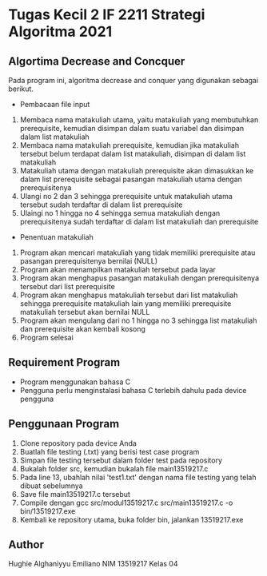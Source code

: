 # Tugas Kecil 2 IF 2211 Strategi Algoritma 2021


## Algortima Decrease and Concquer
Pada program ini, algoritma decrease and conquer yang digunakan sebagai berikut.
* Pembacaan file input
1. Membaca nama matakuliah utama, yaitu matakuliah yang membutuhkan prerequisite, kemudian disimpan dalam suatu variabel dan disimpan dalam list matakuliah
2. Membaca nama matakuliah prerequisite, kemudian jika matakuliah tersebut belum terdapat dalam list matakuliah, disimpan di dalam list matakuliah
3. Matakuliah utama dengan matakuliah prerequisite akan dimasukkan ke dalam list prerequisite sebagai pasangan matakuliah utama dengan prerequisitenya
4. Ulangi no 2 dan 3 sehingga prerequisite untuk matakuliah utama tersebut sudah terdaftar di dalam list prerequisite
5. Ulaingi no 1 hingga no 4 sehingga semua matakuliah dengan prerequisitenya sudah terdaftar di dalam list matakuliah dan prerequisite

* Penentuan matakuliah
1. Program akan mencari matakuliah yang tidak memiliki prerequisite atau pasangan prerequisitenya bernilai (NULL)
2. Program akan menampilkan matakuliah tersebut pada layar
3. Program akan menghapus pasangan matakuliah dengan prerequisitenya tersebut dari list prerequisite
4. Program akan menghapus matakuliah tersebut dari list matakuliah sehingga prerequisite matakuliah lain yang memiliki prerequisite matakuliah tersebut akan bernilai NULL
5. Program akan mengulang dari no 1 hingga no 3 sehingga list matakuliah dan prerequisite akan kembali kosong
6. Program selesai

## Requirement Program
* Program menggunakan bahasa C
* Pengguna perlu menginstalasi bahasa C terlebih dahulu pada device pengguna

## Penggunaan Program
1. Clone repository pada device Anda
2. Buatlah file testing (.txt) yang berisi test case program
3. Simpan file testing tersebut dalam folder test pada repository
4. Bukalah folder src, kemudian bukalah file main13519217.c
5. Pada line 13, ubahlah nilai 'test1.txt' dengan nama file testing yang telah dibuat sebelumnya
6. Save file main13519217.c tersebut
7. Compile dengan gcc src/modul13519217.c src/main13519217.c -o bin/13519217.exe
8. Kembali ke repository utama, buka folder bin, jalankan 13519217.exe

## Author
Hughie Alghaniyyu Emiliano
NIM 13519217
Kelas 04
